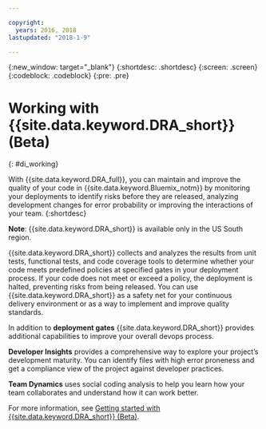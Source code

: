```yaml
---

copyright:
  years: 2016, 2018
lastupdated: "2018-1-9"

---
```


{:new_window: target="_blank"}
{:shortdesc: .shortdesc}
{:screen: .screen}
{:codeblock: .codeblock}
{:pre: .pre}

# Working with {{site.data.keyword.DRA_short}} (Beta)
{: #di_working}

With {{site.data.keyword.DRA_full}}, you can maintain and improve the quality of your code in {{site.data.keyword.Bluemix_notm}} by monitoring your deployments to identify risks before they are released, analyzing development changes for error probability or improving the interactions of your team.
{:shortdesc}

**Note**: {{site.data.keyword.DRA_short}} is available only in the US South region.

{{site.data.keyword.DRA_short}} collects and analyzes the results from unit tests, functional tests, and code coverage tools to determine whether your code meets predefined policies at specified gates in your deployment process. If your code does not meet or exceed a policy, the deployment is halted, preventing risks from being released. You can use {{site.data.keyword.DRA_short}} as a safety net for your continuous delivery environment or as a way to implement and improve quality standards. 

In addition to **deployment gates** {{site.data.keyword.DRA_short}} provides additional capabilities to improve your overall devops process.  

**Developer Insights** provides a comprehensive way to explore your project’s development maturity. You can identify files with high error proneness and get a compliance view of the project against developer practices.
	
**Team Dynamics** uses social coding analysis to help you learn how your team collaborates and understand how it can work better.

For more information, see [Getting started with {{site.data.keyword.DRA_short}} (Beta)](/docs/services/DevOpsInsights/index.html).

